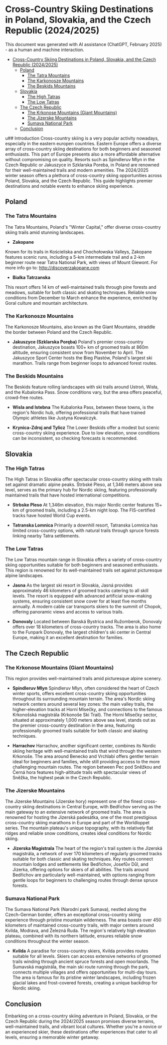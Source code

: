 # Cross-Country Skiing Destinations in Poland, Slovakia, and the Czech Republic (2024/2025)
<!--- ![biegowki] (biegowki.jpg) -->

This document was generated with AI assistance (ChatGPT, February 2025) - as a human and machine interaction.

- [Cross-Country Skiing Destinations in Poland, Slovakia, and the Czech Republic (2024/2025)](#cross-country-skiing-destinations-in-poland-slovakia-and-the-czech-republic-20242025)
  - [Poland](#poland)
    - [The Tatra Mountains](#the-tatra-mountains)
    - [The Karkonosze Mountains](#the-karkonosze-mountains)
    - [The Beskids Mountains](#the-beskids-mountains)
  - [Slovakia](#slovakia)
    - [The High Tatras](#the-high-tatras)
    - [The Low Tatras](#the-low-tatras)
  - [The Czech Republic](#the-czech-republic)
    - [The Krkonose Mountains (Giant Mountains)](#the-krkonose-mountains-giant-mountains)
    - [The Jizerske Mountains](#the-jizerske-mountains)
    - [Sumava National Park](#sumava-national-park)
  - [Conclusion](#conclusion)

u## Introduction
Cross-country skiing is a very popular activity nowadays, especially in the eastern europen countries. Eastern Europe offers a diverse array of cross-country skiing destinations for both beginners and seasoned enthusiasts. This part of Europe presents also a more affordable alternative without compromising on quality. Resorts such as Spindleruv Mlyn in the Czech Republic or Jakuszyce in Szklarska Poreba, in Poland are renowned for their well-maintained trails and modern amenities. The 2024/2025 winter season offers a plethora of cross-country skiing opportunities across Poland, Slovakia, and the Czech Republic. This guide highlights premier destinations and notable events to enhance skiing experience.
<!--- table with some statistics --> 

## Poland

### The Tatra Mountains
The Tatra Mountains, Poland's "Winter Capital," offer diverse cross-country skiing trails amid stunning landscapes.

- **Zakopane**
 <!--- add picture --> 
Known for its trails in Kościeliska and Chochołowska Valleys, Zakopane features scenic runs, including a 5-km intermediate trail and a 2-km beginner route near Tatra National Park, with views of Mount Giewont.
For more info go to: http://discoverzakopane.com

- **Bialka Tatrzanska**
  <!--- add picture --> 
This resort offers 14 km of well-maintained trails through pine forests and meadows, suitable for both classic and skating techniques. Reliable snow conditions from December to March enhance the experience, enriched by Goral culture and mountain architecture.

### The Karkonosze Mountains
The Karkonosze Mountains, also known as the Giant Mountains, straddle the border between Poland and the Czech Republic.

- **Jakuszyce (Szklarska Poręba)**
Poland's premier cross-country destination, Jakuszyce boasts 100+ km of groomed trails at 860m altitude, ensuring consistent snow from November to April. The Jakuszyce Sport Center hosts the Bieg Piastów, Poland's largest ski marathon. Trails range from beginner loops to advanced forest routes.

### The Beskids Mountains
The Beskids feature rolling landscapes with ski trails around Ustroń, Wisła, and the Kubalonka Pass. Snow conditions vary, but the area offers peaceful, crowd-free routes.

- **Wisla and Istebna**
The Kubalonka Pass, between these towns, is the region's Nordic hub, offering professional trails that have trained Olympic athletes like Justyna Kowalczyk.

- **Krynica-Zdroj and Tylicz**
The Lower Beskids offer a modest but scenic cross-country skiing experience. Due to low elevation, snow conditions can be inconsistent, so checking forecasts is recommended.

## Slovakia

### The High Tatras
The High Tatras in Slovakia offer spectacular cross-country skiing with trails set against dramatic alpine peaks. Štrbské Pleso, at 1,346 meters above sea level, serves as the primary hub for Nordic skiing, featuring professionally maintained trails that have hosted international competitions.

- **Strbske Pleso**
At 1,346m elevation, this major Nordic center features 15+ km of groomed trails, including a 2.5-km night loop. The FIS-certified tracks have hosted World Cup events.

- **Tatranska Lomnica**
Primarily a downhill resort, Tatranska Lomnica has limited cross-country options, with natural trails through spruce forests linking nearby Tatra settlements.

### The Low Tatras
The Low Tatras mountain range in Slovakia offers a variety of cross-country skiing opportunities suitable for both beginners and seasoned enthusiasts. This region is renowned for its well-maintained trails set against picturesque alpine landscapes.

- **Jasna**
As the largest ski resort in Slovakia, Jasná provides approximately 46 kilometers of groomed tracks catering to all skill levels. The resort is equipped with advanced artificial snow-making systems, ensuring consistent snow cover for at least five months annually. A modern cable car transports skiers to the summit of Chopok, offering panoramic views and access to various trails. 

- **Donovaly**
 Located between Banská Bystrica and Ružomberok, Donovaly offers over 18 kilometers of cross-country tracks. The area is also home to the Funpark Donovaly, the largest children's ski center in Central Europe, making it an excellent destination for families.

## The Czech Republic

### The Krkonose Mountains (Giant Mountains)
This region provides well-maintained trails amid picturesque alpine scenery.

- **Spindleruv Mlyn**
Spindleruv Mlyn, often considered the heart of Czech winter sports, offers excellent cross-country skiing opportunities throughout its surrounding mountain terrain. The area's Nordic skiing network centers around several key zones: the main valley trails, the higher-elevation tracks at Horní Mísečky, and connections to the famous Krkonošská magistrála (Krkonoše Ski Trail). The Horní Mísečky sector, situated at approximately 1,000 meters above sea level, stands out as the premier cross-country destination in the area, featuring professionally groomed trails suitable for both classic and skating techniques.

- **Harrachov**
Harrachov, another significant center, combines its Nordic skiing heritage with well-maintained trails that wind through the western Krkonoše. The area around Benecko and Vrchlabí offers gentler terrain ideal for beginners and families, while still providing access to the more challenging mountain routes. The region between Pec pod Sněžkou and Černá hora features high-altitude trails with spectacular views of Sněžka, the highest peak in the Czech Republic.

### The Jizerske Mountains
The Jizerske Mountains (Jizerske hory) represent one of the finest cross-country skiing destinations in Central Europe, with Bedřichov serving as the main gateway to an extensive network of groomed trails. The area is renowned for hosting the Jizerská padesátka, one of the most prestigious cross-country skiing marathons in Europe and part of the Worldloppet series. The mountain plateau's unique topography, with its relatively flat ridges and reliable snow conditions, creates ideal conditions for Nordic skiing.

- **Jizerska Magistrala**
The heart of the region's trail system is the Jizerská magistrála, a network of over 170 kilometers of regularly groomed tracks suitable for both classic and skating techniques. Key routes connect mountain lodges and settlements like Bedřichov, Josefův Důl, and Jizerka, offering options for skiers of all abilities. The trails around Bedřichov are particularly well-maintained, with options ranging from gentle loops for beginners to challenging routes through dense spruce forests.

### Sumava National Park
The Sumava National Park (Narodní park Sumava), nestled along the Czech-German border, offers an exceptional cross-country skiing experience through pristine mountain wilderness. The area boasts over 450 kilometers of maintained cross-country trails, with major centers around Kvilda, Modrava, and Železná Ruda. The region's relatively high elevation plateau, combined with its northern latitude, ensures reliable snow conditions throughout the winter season.

- **Kvilda**
A paradise for cross-country skiers, Kvilda provides routes suitable for all levels. Skiers can access extensive networks of groomed trails winding through ancient spruce forests and open moorlands. The Šumavská magistrála, the main ski route running through the park, connects multiple villages and offers opportunities for multi-day tours. The area is famous for its pristine winter landscapes, including frozen glacial lakes and frost-covered forests, creating a unique backdrop for Nordic skiing.

## Conclusion
Embarking on a cross-country skiing adventure in Poland, Slovakia, or the Czech Republic during the 2024/2025 season promises diverse terrains, well-maintained trails, and vibrant local cultures. Whether you're a novice or an experienced skier, these destinations offer experiences that cater to all levels, ensuring a memorable winter getaway.


